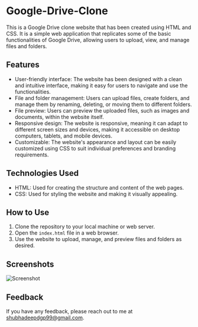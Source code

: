# Google-Drive-Clone

This is a Google Drive clone website that has been created using HTML and CSS. It is a simple web application that replicates some of the basic functionalities of Google Drive, allowing users to upload, view, and manage files and folders.

## Features

- User-friendly interface: The website has been designed with a clean and intuitive interface, making it easy for users to navigate and use the functionalities.
- File and folder management: Users can upload files, create folders, and manage them by renaming, deleting, or moving them to different folders.
- File preview: Users can preview the uploaded files, such as images and documents, within the website itself.
- Responsive design: The website is responsive, meaning it can adapt to different screen sizes and devices, making it accessible on desktop computers, tablets, and mobile devices.
- Customizable: The website's appearance and layout can be easily customized using CSS to suit individual preferences and branding requirements.

## Technologies Used

- HTML: Used for creating the structure and content of the web pages.
- CSS: Used for styling the website and making it visually appealing.

## How to Use

1. Clone the repository to your local machine or web server.
2. Open the `index.html` file in a web browser.
3. Use the website to upload, manage, and preview files and folders as desired.

## Screenshots

![Screenshot](Screenshot_1.png)

## Feedback

If you have any feedback, please reach out to me at shubhadeepdgp99@gmail.com.
